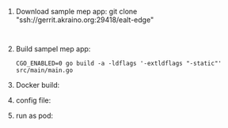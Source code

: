 1. Download sample mep app:
git clone "ssh://gerrit.akraino.org:29418/ealt-edge"
    ```
  
2. Build sampel mep app:
    ```
    CGO_ENABLED=0 go build -a -ldflags '-extldflags "-static"' src/main/main.go
    ```
  
3. Docker build:

4. config file:

5. run as pod:
  


